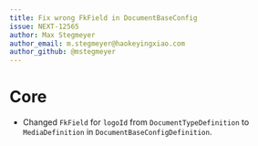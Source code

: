 ```yaml
---
title: Fix wrong FkField in DocumentBaseConfig
issue: NEXT-12565
author: Max Stegmeyer
author_email: m.stegmeyer@haokeyingxiao.com
author_github: @mstegmeyer
---
```

# Core
* Changed `FkField` for `logoId` from `DocumentTypeDefinition` to `MediaDefinition` in `DocumentBaseConfigDefinition`.

